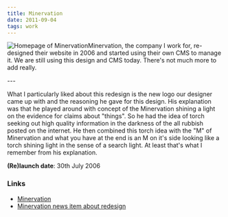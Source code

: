 ```yaml
---
title: Minervation
date: 2011-09-04
tags: work
---
```

<p><img src="/assets/images/minervation.png" alt="Homepage of Minervation" />Minervation, the company I work for, re-designed their website in 2006 and started using their own CMS to manage it. We are still using this design and CMS today. There's not much more to add really.</p>
---

<p>What I particularly liked about this redesign is the new logo our designer came up with and the reasoning he gave for this design. His explanation was that he played around with concept of the Minervation shining a light on the evidence for claims about "things". So he had the idea of torch seeking out high quality information in the darkness of the all rubbish posted on the internet. He then combined this torch idea with the "M" of Minervation and what you have at the end is an M on it's side looking like a torch shining light in the sense of a search light. At least that's what I remember from his explanation.</p>
<p><strong>(Re)launch date</strong>: 30th July 2006</p>
<h3>Links</h3>
<ul>
<li><a href="http://www.minervation.com/">Minervation</a></li>
<li><a href="http://www.minervation.com/new-minervationcom-web-site/">Minervation news item about redesign</a></li>
</ul>